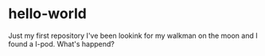# hello-world
Just my first repository
I've been lookink for my walkman on the moon and I found a I-pod. What's happend?
